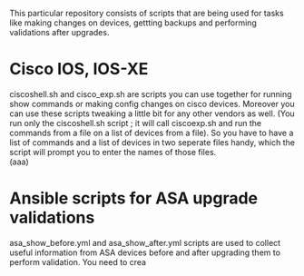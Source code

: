 This particular repository consists of scripts that are being used for tasks like making changes on devices, gettting backups and performing validations after upgrades.
# Cisco IOS, IOS-XE
ciscoshell.sh and cisco_exp.sh are scripts you can use together for running show commands or making config changes on cisco devices. Moreover you can use these scripts tweaking a little bit for any other vendors as well. (You run only the ciscoshell.sh script ; it will call ciscoexp.sh and run the commands from a file on a list of devices from a file). So you have to have a list of commands and a list of devices in two seperate files handy, which the script will prompt you to enter the names of those files. </br> (aaa)
# Ansible scripts for ASA upgrade validations
asa_show_before.yml and asa_show_after.yml scripts are used to collect useful information from ASA devices before and after upgrading them to perform validation. You need to crea
